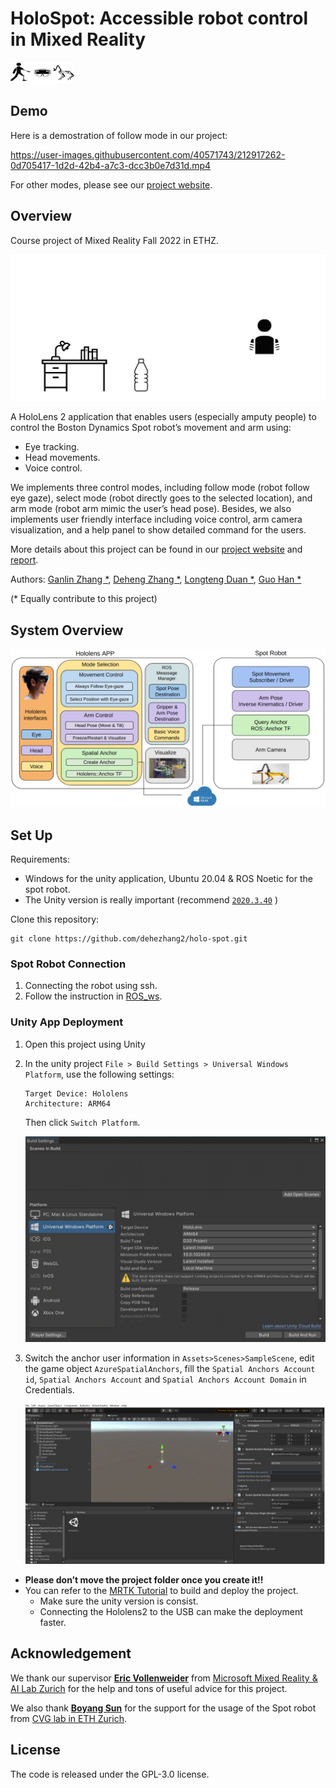 # HoloSpot: Accessible robot control in Mixed Reality

<img src="Assets/logo.png" alt="logo" style="zoom:10%;" />

## Demo

Here is a demostration of follow mode in our project:

https://user-images.githubusercontent.com/40571743/212917262-0d705417-1d2d-42b4-a7c3-dcc3b0e7d31d.mp4

For other modes, please see our [project website](https://zhangganlin.github.io/Holo-Spot-Page/index.html).

## Overview

Course project of Mixed Reality Fall 2022 in ETHZ.

![motivation](Assets/motivation.gif)

A HoloLens 2 application that enables users (especially amputy people) to control the Boston Dynamics Spot robot’s movement and arm using:

- Eye tracking.
- Head movements.
- Voice control. 

We implements three control modes, including follow mode (robot follow eye gaze), select mode (robot directly goes to the selected location), and arm mode (robot arm mimic the user’s head pose). Besides, we also implements user friendly interface including voice control,  arm camera visualization, and a help panel to show detailed command for the users. 

More details about this project can be found in our [project website](https://zhangganlin.github.io/Holo-Spot-Page/index.html) and [report](
report/report.pdf).

Authors: [Ganlin Zhang *](https://zhangganlin.github.io), [Deheng Zhang *](https://github.com/dehezhang2), [Longteng Duan *](https://github.com/DecAd3), [Guo Han *](https://github.com/guo-han)

(\* Equally contribute to this project)



## System Overview

![system](Assets/system.jpeg)

## Set Up

Requirements: 

* Windows for the unity application, Ubuntu 20.04 & ROS Noetic for the spot robot. 
* The Unity version is really important (recommend [`2020.3.40`](https://unity.com/releases/editor/whats-new/2020.3.40) )

Clone this repository:

```shell
git clone https://github.com/dehezhang2/holo-spot.git
```

### Spot Robot Connection

1. Connecting the robot using ssh. 
2. Follow the instruction in [ROS_ws](https://github.com/dehezhang2/holo-spot/blob/master/ROS_ws/README.md).

### Unity App Deployment

1. Open this project using Unity

2. In the unity project `File > Build Settings > Universal Windows Platform`, use the following settings:

   ```
   Target Device: Hololens 
   Architecture: ARM64
   ```

   Then click `Switch Platform`.

   <img src="Assets/Screen Shot 2023-01-17 at 2.40.04 PM.png" alt="Screen Shot 2023-01-17 at 2.40.04 PM" style="zoom:50%;" />

3. Switch the anchor user information in `Assets>Scenes>SampleScene`, edit the game object `AzureSpatialAnchors`, fill the `Spatial Anchors Account id`, `Spatial Anchors Account` and `Spatial Anchors Account Domain` in Credentials.

   <img src="Assets/Screen Shot 2023-01-17 at 2.41.16 PM.png" alt="Screen Shot 2023-01-17 at 2.41.16 PM" style="zoom:70%;" />

* **Please don’t move the project folder once you create it!!**
* You can refer to the [MRTK Tutorial](https://learn.microsoft.com/en-us/training/modules/learn-mrtk-tutorials/1-1-introduction) to build and deploy the project.
   * Make sure the unity version is consist. 
   * Connecting the Hololens2 to the USB can make the deployment faster.

## Acknowledgement

We thank our supervisor [**Eric Vollenweider**](https://www.google.com/url?q=https%3A%2F%2Fwww.linkedin.com%2Fin%2Feric-vollenweider-1b4b1616a%2F&sa=D&sntz=1&usg=AOvVaw17gr9GUNJvSQ1Z8q3tNMfJ) from [Microsoft Mixed Reality & AI Lab Zurich](https://www.google.com/url?q=https%3A%2F%2Fwww.microsoft.com%2Fen-us%2Fresearch%2Flab%2Fmixed-reality-ai-zurich%2F&sa=D&sntz=1&usg=AOvVaw0Kr16B1OhJ7Ac4DE_GRBcG) for the help and tons of useful advice for this project.

We also thank [**Boyang Sun**](https://www.google.com/url?q=https%3A%2F%2Fwww.linkedin.com%2Fin%2Fboyang-sun-8a1624117&sa=D&sntz=1&usg=AOvVaw0uGa6-eacTqtFZvf-OpCBZ) for the support for the usage of the Spot robot from [CVG lab in ETH Zurich](https://www.google.com/url?q=https%3A%2F%2Fwww.cvg.ethz.ch%2F&sa=D&sntz=1&usg=AOvVaw1dDhOuYfYGJ0L_aogn7TgC).

## License
The code is released under the GPL-3.0 license.
